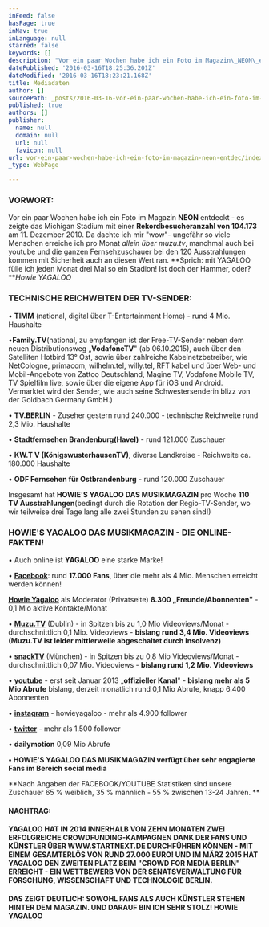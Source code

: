 ```yaml
---
inFeed: false
hasPage: true
inNav: true
inLanguage: null
starred: false
keywords: []
description: "Vor ein paar Wochen habe ich ein Foto im Magazin\_NEON\_entdeckt - es zeigte das Michigan Stadium mit einer\_Rekordbesucheranzahl von 104.173\_am 11. Dezember 2010. Da dachte ich mir \"wow\"- ungefähr so viele Menschen erreiche ich pro Monat\_allein über muzu.tv, manchmal auch bei youtube und die ganzen Fernsehzuschauer bei den 120 Ausstrahlungen kommen mit Sicherheit auch an diesen Wert ran.\_Sprich: mit YAGALOO fülle ich jeden Monat drei Mal so ein Stadion! Ist doch der Hammer, oder?\_Howie YAGALOO"
datePublished: '2016-03-16T18:25:36.201Z'
dateModified: '2016-03-16T18:23:21.168Z'
title: Mediadaten
author: []
sourcePath: _posts/2016-03-16-vor-ein-paar-wochen-habe-ich-ein-foto-im-magazin-neon-entdec.md
published: true
authors: []
publisher:
  name: null
  domain: null
  url: null
  favicon: null
url: vor-ein-paar-wochen-habe-ich-ein-foto-im-magazin-neon-entdec/index.html
_type: WebPage

---
```

### VORWORT:

Vor ein paar Wochen habe ich ein Foto im Magazin **NEON** entdeckt - es zeigte das Michigan Stadium mit einer **Rekordbesucheranzahl von 104.173** am 11\. Dezember 2010\. Da dachte ich mir "wow"- ungefähr so viele Menschen erreiche ich pro Monat _allein über muzu.tv_, manchmal auch bei youtube und die ganzen Fernsehzuschauer bei den 120 Ausstrahlungen kommen mit Sicherheit auch an diesen Wert ran. **Sprich: mit YAGALOO fülle ich jeden Monat drei Mal so ein Stadion! Ist doch der Hammer, oder? **_Howie YAGALOO_

### TECHNISCHE REICHWEITEN DER TV-SENDER:

• **TIMM** (national, digital über T-Entertainment Home) - rund 4 Mio. Haushalte

•**Family.TV**(national, zu empfangen ist der Free-TV-Sender neben dem neuen Distributionsweg „**VodafoneTV**" (ab 06.10.2015), auch über den Satelliten Hotbird 13° Ost, sowie über zahlreiche  Kabelnetzbetreiber, wie NetCologne, primacom, wilhelm.tel, willy.tel, RFT kabel und über Web- und Mobil-Angebote von Zattoo Deutschland, Magine TV, Vodafone Mobile TV, TV Spielfilm live, sowie über die eigene App für iOS und Android. Vermarktet wird der Sender, wie auch seine Schwestersenderin blizz von der Goldbach Germany GmbH.)

• **TV.BERLIN** - Zuseher gestern rund 240.000 - technische Reichweite rund 2,3 Mio. Haushalte

• **Stadtfernsehen Brandenburg(Havel)** - rund 121.000 Zuschauer

• **KW.T V (KönigswusterhausenTV)**, diverse Landkreise - Reichweite ca. 180.000 Haushalte

• **ODF Fernsehen für Ostbrandenburg** - rund 120.000 Zuschauer

Insgesamt hat **HOWIE'S YAGALOO DAS MUSIKMAGAZIN** pro Woche **110 TV Ausstrahlungen**(bedingt durch die Rotation der Regio-TV-Sender, wo wir teilweise drei Tage lang alle zwei Stunden zu sehen sind!)

### HOWIE'S YAGALOO DAS MUSIKMAGAZIN - DIE ONLINE-FAKTEN!

• Auch online ist **YAGALOO** eine starke Marke!

• [**Facebook**][0]: rund **17.000 Fans**, über die mehr als 4 Mio. Menschen erreicht werden können!

[**Howie Yagaloo**][1] als Moderator (Privatseite) **8.300 „Freunde/Abonnenten"** - 0,1 Mio aktive Kontakte/Monat

• [**Muzu.TV**][2] (Dublin) - in Spitzen bis zu 1,0 Mio Videoviews/Monat - durchschnittlich 0,1 Mio. Videoviews - **bislang rund 3,4 Mio. Videoviews  (Muzu.TV ist leider mittlerweile abgeschaltet durch Insolvenz)**

• [**snackTV**][3] (München) - in Spitzen bis zu 0,8 Mio Videoviews/Monat - durchschnittlich 0,07 Mio. Videoviews - **bislang rund 1,2 Mio. Videoviews**

• [**youtube**][4] - erst seit Januar 2013 „**offizieller Kanal**" - **bislang mehr als 5 Mio Abrufe** bislang, derzeit monatlich rund 0,1 Mio Abrufe, knapp 6.400 Abonnenten

• [**instagram**][5] - howieyagaloo - mehr als 4.900 follower

• [**twitter**][6] - mehr als 1.500 follower

• **dailymotion** 0,09 Mio Abrufe

**• HOWIE'S YAGALOO DAS MUSIKMAGAZIN verfügt über sehr engagierte Fans im Bereich social media**

**Nach Angaben der FACEBOOK/YOUTUBE Statistiken sind unsere Zuschauer 65 % weiblich, 35 % männlich -  55 % zwischen 13-24 Jahren.  **

#### **NACHTRAG:**

#### YAGALOO HAT IN 2014 INNERHALB VON ZEHN MONATEN ZWEI ERFOLGREICHE CROWDFUNDING-KAMPAGNEN DANK DER FANS UND KÜNSTLER ÜBER WWW.STARTNEXT.DE DURCHFÜHREN KÖNNEN - MIT EINEM GESAMTERLÖS VON RUND 27.000 EURO!  UND IM MÄRZ 2015 HAT YAGALOO DEN ZWEITEN PLATZ BEIM "CROWD FOR MEDIA BERLIN" ERREICHT - EIN WETTBEWERB VON DER SENATSVERWALTUNG FÜR FORSCHUNG, WISSENSCHAFT UND TECHNOLOGIE BERLIN. 

#### **DAS ZEIGT DEUTLICH: SOWOHL FANS ALS AUCH KÜNSTLER STEHEN HINTER DEM MAGAZIN**. UND DARAUF BIN ICH SEHR STOLZ! HOWIE YAGALOO

[0]: http://www.facebook.com/yagaloo.TV
[1]: https://www.facebook.com/howieyagaloo
[2]: http://music.yagaloo.com/
[3]: http://www.snacktv.de/videos/sender/yagaloo/1035
[4]: https://www.youtube.com/user/howieberlin
[5]: http://instagram.com/howieyagaloo/
[6]: https://twitter.com/yagalooTV